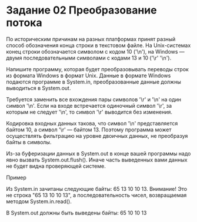 # Задание 02 Преобразование потока

По историческим причинам на разных платформах принят разный способ обозначения конца строки в текстовом файле. 
На Unix-системах конец строки обозначается символом с кодом 10 ('\n'), на Windows — двумя последовательными символами с кодами 13 и 10 ('\r' '\n').

Напишите программу, которая будет преобразовывать переводы строк из формата Windows в формат Unix. 
Данные в формате Windows подаются программе в System.in, преобразованные данные должны выводиться в System.out.

Требуется заменить все вхождения пары символов '\r' и '\n' на один символ '\n'. 
Если на входе встречается одиночный символ '\r', за которым не следует '\n', то символ '\r' выводится без изменения.

Кодировка входных данных такова, что символ '\n' представляется байтом 10, а символ '\r' — байтом 13. 
Поэтому программа может осуществлять фильтрацию на уровне двоичных данных, не преобразуя байты в символы.

Из-за буферизации данных в System.out в конце вашей программы надо явно вызвать System.out.flush(). 
Иначе часть выведенных вами данных не будет видна проверяющей системе.

Пример

Из System.in зачитаны следующие байты: 65 13 10 10 13. Внимание! Это не строка "65 13 10 10 13", а последовательность чисел, возвращаемая методом System.in.read().

В System.out должны быть выведены байты: 65 10 10 13
